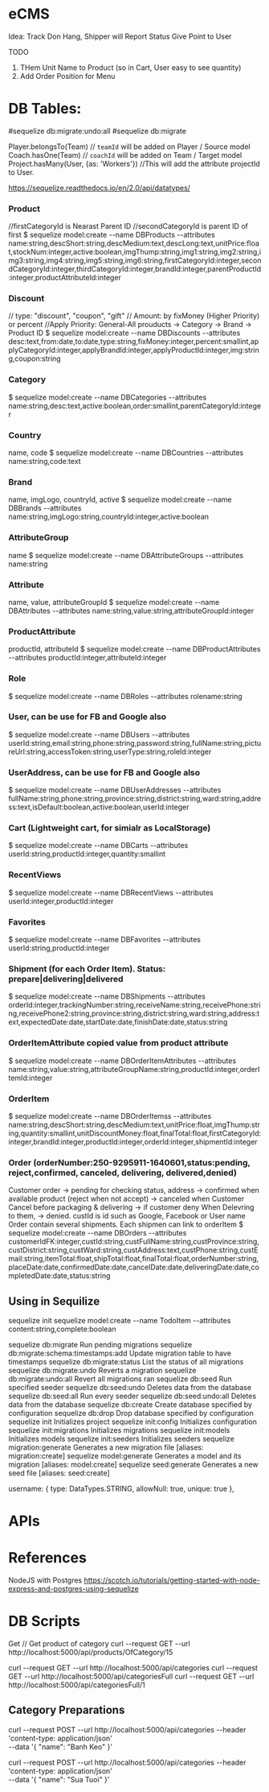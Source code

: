 # eCMS
Idea:
  Track Don Hang, Shipper will Report Status
  Give Point to User

TODO
1. THem Unit Name to Product (so in Cart, User easy to see quantity)
2. Add Order Position for Menu


# DB Tables:
#sequelize db:migrate:undo:all
#sequelize db:migrate

Player.belongsTo(Team)  // `teamId` will be added on Player / Source model
Coach.hasOne(Team)  // `coachId` will be added on Team / Target model
Project.hasMany(User, {as: 'Workers'}) //This will add the attribute projectId to User.

https://sequelize.readthedocs.io/en/2.0/api/datatypes/

### Product
//firstCategoryId is Nearast Parent ID
//secondCategoryId is parent ID of first
$ sequelize model:create --name DBProducts --attributes name:string,descShort:string,descMedium:text,descLong:text,unitPrice:float,stockNum:integer,active:boolean,imgThump:string,img1:string,img2:string,img3:string,img4:string,img5:string,img6:string,firstCategoryId:integer,secondCategoryId:integer,thirdCategoryId:integer,brandId:integer,parentProductId:integer,productAttributeId:integer

### Discount

// type: "discount", "coupon", "gift"
// Amount: by fixMoney (Higher Priority) or percent
//Apply Priority: General-All prouducts -> Category -> Brand -> Product ID 
$ sequelize model:create --name DBDiscounts --attributes desc:text,from:date,to:date,type:string,fixMoney:integer,percent:smallint,applyCategoryId:integer,applyBrandId:integer,applyProductId:integer,img:string,coupon:string


### Category
$ sequelize model:create --name DBCategories --attributes name:string,desc:text,active:boolean,order:smallint,parentCategoryId:integer

### Country
name, code
$ sequelize model:create --name DBCountries --attributes name:string,code:text

### Brand
name, imgLogo, countryId, active
$ sequelize model:create --name DBBrands --attributes name:string,imgLogo:string,countryId:integer,active:boolean

### AttributeGroup
name
$ sequelize model:create --name DBAttributeGroups --attributes name:string

### Attribute
name, value, attributeGroupId
$ sequelize model:create --name DBAttributes --attributes name:string,value:string,attributeGroupId:integer

### ProductAttribute
productId, attributeId
$ sequelize model:create --name DBProductAttributes --attributes productId:integer,attributeId:integer

### Role
$ sequelize model:create --name DBRoles --attributes rolename:string

### User, can be use for FB and Google also
$ sequelize model:create --name DBUsers --attributes userId:string,email:string,phone:string,password:string,fullName:string,pictureUrl:string,accessToken:string,userType:string,roleId:integer

### UserAddress, can be use for FB and Google also
$ sequelize model:create --name DBUserAddresses --attributes fullName:string,phone:string,province:string,district:string,ward:string,address:text,isDefault:boolean,active:boolean,userId:integer

### Cart (Lightweight cart, for simialr as LocalStorage)
$ sequelize model:create --name DBCarts --attributes userId:string,productId:integer,quantity:smallint
### RecentViews
$ sequelize model:create --name DBRecentViews --attributes userId:integer,productId:integer
### Favorites
$ sequelize model:create --name DBFavorites --attributes userId:string,productId:integer


### Shipment  (for each Order Item). Status: prepare|delivering|delivered
$ sequelize model:create --name DBShipments --attributes orderId:integer,trackingNumber:string,receiveName:string,receivePhone:string,receivePhone2:string,province:string,district:string,ward:string,address:text,expectedDate:date,startDate:date,finishDate:date,status:string


### OrderItemAttribute  copied value from product attribute
$ sequelize model:create --name DBOrderItemAttributes --attributes name:string,value:string,attributeGroupName:string,productId:integer,orderItemId:integer


### OrderItem
$ sequelize model:create --name DBOrderItemss --attributes name:string,descShort:string,descMedium:text,unitPrice:float,imgThump:string,quantity:smallint,unitDiscountMoney:float,finalTotal:float,firstCategoryId:integer,brandId:integer,productId:integer,orderId:integer,shipmentId:integer


### Order  (orderNumber:250-9295911-1640601,status:pending, reject,confirmed, canceled, delivering, delivered,denied)
Customer order -> pending for checking status, address -> confirmed when available product (reject when not accept) -> canceled when Customer Cancel before packaging & delivering -> if customer deny When Delevring to them, -> denied.
custId is id such as Google, Facebook or User name
Order contain several shipments. Each shipmen can link to orderItem
$ sequelize model:create --name DBOrders --attributes customerIdFK:integer,custId:string,custFullName:string,custProvince:string,custDistrict:string,custWard:string,custAddress:text,custPhone:string,custEmail:string,itemTotal:float,shipTotal:float,finalTotal:float,orderNumber:string,placeDate:date,confirmedDate:date,cancelDate:date,deliveringDate:date,completedDate:date,status:string





## Using in Sequilize
sequelize init
sequelize model:create --name TodoItem --attributes content:string,complete:boolean

  sequelize db:migrate                        Run pending migrations
  sequelize db:migrate:schema:timestamps:add  Update migration table to have timestamps
  sequelize db:migrate:status                 List the status of all migrations
  sequelize db:migrate:undo                   Reverts a migration
  sequelize db:migrate:undo:all               Revert all migrations ran
  sequelize db:seed                           Run specified seeder
  sequelize db:seed:undo                      Deletes data from the database
  sequelize db:seed:all                       Run every seeder
  sequelize db:seed:undo:all                  Deletes data from the database
  sequelize db:create                         Create database specified by configuration
  sequelize db:drop                           Drop database specified by configuration
  sequelize init                              Initializes project
  sequelize init:config                       Initializes configuration
  sequelize init:migrations                   Initializes migrations
  sequelize init:models                       Initializes models
  sequelize init:seeders                      Initializes seeders
  sequelize migration:generate                Generates a new migration file       [aliases: migration:create]
  sequelize model:generate                    Generates a model and its migration  [aliases: model:create]
  sequelize seed:generate                     Generates a new seed file            [aliases: seed:create]

username: {
      type: DataTypes.STRING,
      allowNull: true,
      unique: true
    },
    
# APIs


# References
NodeJS with Postgres
https://scotch.io/tutorials/getting-started-with-node-express-and-postgres-using-sequelize



# DB Scripts

Get
// Get product of category
curl --request GET --url http://localhost:5000/api/products/OfCategory/15

curl --request GET --url http://localhost:5000/api/categories
curl --request GET --url http://localhost:5000/api/categoriesFull
curl --request GET --url http://localhost:5000/api/categoriesFull/1

## Category Preparations

curl --request POST --url http://localhost:5000/api/categories --header 'content-type: application/json' \
  --data '{
	"name": "Banh Keo"
}'

curl --request POST --url http://localhost:5000/api/categories --header 'content-type: application/json' \
  --data '{
	"name": "Sua Tuoi"
}'

